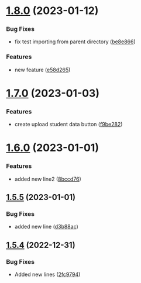 # [1.8.0](https://github.com/JayNg96/ReleasesFlow/compare/v1.7.0...v1.8.0) (2023-01-12)


### Bug Fixes

* fix test importing from parent directory ([be8e866](https://github.com/JayNg96/ReleasesFlow/commit/be8e8660bb726061f503e96db72c7455d6920dd1))


### Features

* new feature ([e58d265](https://github.com/JayNg96/ReleasesFlow/commit/e58d2659745a5b2a0040ce1835f073452d913905))



# [1.7.0](https://github.com/JayNg96/ReleasesFlow/compare/v1.6.0...v1.7.0) (2023-01-03)


### Features

* create upload student data button ([f9be282](https://github.com/JayNg96/ReleasesFlow/commit/f9be282e5e1cd962126a4d703261c5931ccc160c))



# [1.6.0](https://github.com/JayNg96/ReleasesFlow/compare/v1.5.5...v1.6.0) (2023-01-01)


### Features

* added new line2 ([8bccd76](https://github.com/JayNg96/ReleasesFlow/commit/8bccd76ce0acab3dd0c414b75e745ed49cdc6dd5))



## [1.5.5](https://github.com/JayNg96/ReleasesFlow/compare/v1.5.4...v1.5.5) (2023-01-01)


### Bug Fixes

* added new line ([d3b88ac](https://github.com/JayNg96/ReleasesFlow/commit/d3b88acb9e00086b9f6e989e136acde9e25a9599))



## [1.5.4](https://github.com/JayNg96/ReleasesFlow/compare/v1.5.3...v1.5.4) (2022-12-31)


### Bug Fixes

* Added new lines ([2fc9794](https://github.com/JayNg96/ReleasesFlow/commit/2fc97946c82444ea42c3e9936d37126b0372b5bb))



